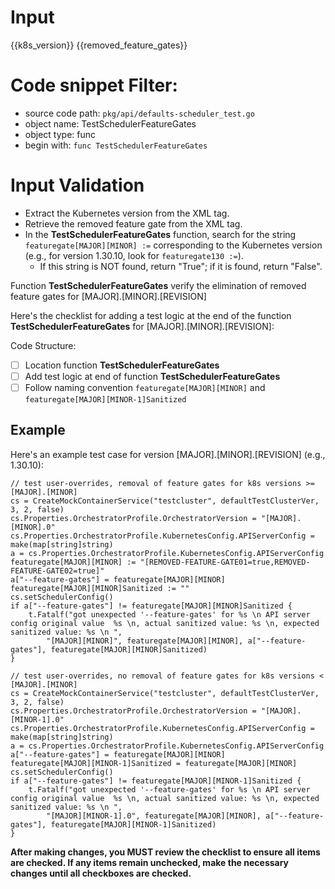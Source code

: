 
# Input 
<KubernetesVersion>{{k8s_version}}</KubernetesVersion>
<RemovedFeatureGate>{{removed_feature_gates}}</RemovedFeatureGate>

# Code snippet Filter:
   - source code path: `pkg/api/defaults-scheduler_test.go`
   - object name: TestSchedulerFeatureGates
   - object type: func
   - begin with: `func TestSchedulerFeatureGates`

# Input Validation
- Extract the Kubernetes version from the <KubernetesVersion> XML tag.
- Retrieve the removed feature gate from the <RemovedFeatureGate> XML tag.
- In the **TestSchedulerFeatureGates** function, search for the string `featuregate[MAJOR][MINOR] :=` corresponding to the Kubernetes version (e.g., for version 1.30.10, look for `featuregate130 :=`).
    - If this string is NOT found, return "True"; if it is found, return "False".

Function **TestSchedulerFeatureGates** verify the elimination of removed feature gates for [MAJOR].[MINOR].[REVISION]

Here's the checklist for adding a test logic at the end of the function **TestSchedulerFeatureGates** for [MAJOR].[MINOR].[REVISION]:

Code Structure:

- [ ] Location function **TestSchedulerFeatureGates**
- [ ] Add test logic at end of function **TestSchedulerFeatureGates**
- [ ] Follow naming convention `featuregate[MAJOR][MINOR]` and `featuregate[MAJOR][MINOR-1]Sanitized`

## Example

Here's an example test case for version [MAJOR].[MINOR].[REVISION] (e.g., 1.30.10):


    // test user-overrides, removal of feature gates for k8s versions >= [MAJOR].[MINOR]
	cs = CreateMockContainerService("testcluster", defaultTestClusterVer, 3, 2, false)
	cs.Properties.OrchestratorProfile.OrchestratorVersion = "[MAJOR].[MINOR].0"
	cs.Properties.OrchestratorProfile.KubernetesConfig.APIServerConfig = make(map[string]string)
	a = cs.Properties.OrchestratorProfile.KubernetesConfig.APIServerConfig
	featuregate[MAJOR][MINOR] := "[REMOVED-FEATURE-GATE01=true,REMOVED-FEATURE-GATE02=true]"
	a["--feature-gates"] = featuregate[MAJOR][MINOR]
	featuregate[MAJOR][MINOR]Sanitized := ""
	cs.setSchedulerConfig()
	if a["--feature-gates"] != featuregate[MAJOR][MINOR]Sanitized {
		t.Fatalf("got unexpected '--feature-gates' for %s \n API server config original value  %s \n, actual sanitized value: %s \n, expected sanitized value: %s \n ",
			"[MAJOR][MINOR]", featuregate[MAJOR][MINOR], a["--feature-gates"], featuregate[MAJOR][MINOR]Sanitized)
	}

	// test user-overrides, no removal of feature gates for k8s versions < [MAJOR].[MINOR]
	cs = CreateMockContainerService("testcluster", defaultTestClusterVer, 3, 2, false)
	cs.Properties.OrchestratorProfile.OrchestratorVersion = "[MAJOR].[MINOR-1].0"
	cs.Properties.OrchestratorProfile.KubernetesConfig.APIServerConfig = make(map[string]string)
	a = cs.Properties.OrchestratorProfile.KubernetesConfig.APIServerConfig
	a["--feature-gates"] = featuregate[MAJOR][MINOR]
	featuregate[MAJOR][MINOR-1]Sanitized = featuregate[MAJOR][MINOR]
	cs.setSchedulerConfig()
	if a["--feature-gates"] != featuregate[MAJOR][MINOR-1]Sanitized {
		t.Fatalf("got unexpected '--feature-gates' for %s \n API server config original value  %s \n, actual sanitized value: %s \n, expected sanitized value: %s \n ",
			"[MAJOR][MINOR-1].0", featuregate[MAJOR][MINOR], a["--feature-gates"], featuregate[MAJOR][MINOR-1]Sanitized)
	}


**After making changes, you MUST review the checklist to ensure all items are checked. If any items remain unchecked, make the necessary changes until all checkboxes are checked.**

